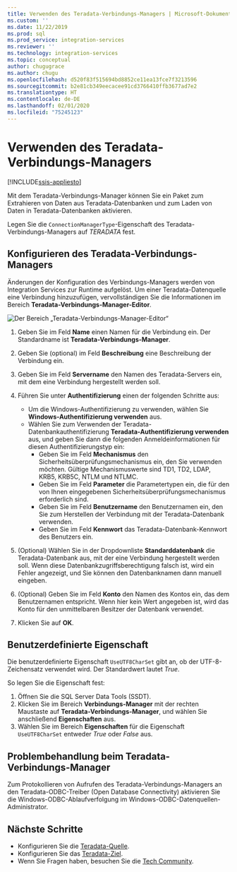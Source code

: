 ```yaml
---
title: Verwenden des Teradata-Verbindungs-Managers | Microsoft-Dokumentation
ms.custom: ''
ms.date: 11/22/2019
ms.prod: sql
ms.prod_service: integration-services
ms.reviewer: ''
ms.technology: integration-services
ms.topic: conceptual
author: chugugrace
ms.author: chugu
ms.openlocfilehash: d520f83f515694bd8852ce11ea13fce7f3213596
ms.sourcegitcommit: b2e81cb349eecacee91cd3766410ffb3677ad7e2
ms.translationtype: HT
ms.contentlocale: de-DE
ms.lasthandoff: 02/01/2020
ms.locfileid: "75245123"
---
```

# <a name="use-the-teradata-connection-manager"></a>Verwenden des Teradata-Verbindungs-Managers

[!INCLUDE[ssis-appliesto](../../includes/ssis-appliesto-ssvrpluslinux-asdb-asdw-xxx.md)]

Mit dem Teradata-Verbindungs-Manager können Sie ein Paket zum Extrahieren von Daten aus Teradata-Datenbanken und zum Laden von Daten in Teradata-Datenbanken aktivieren.

Legen Sie die `ConnectionManagerType`-Eigenschaft des Teradata-Verbindungs-Managers auf *TERADATA* fest.

## <a name="configure-the-teradata-connection-manager"></a>Konfigurieren des Teradata-Verbindungs-Managers

Änderungen der Konfiguration des Verbindungs-Managers werden von Integration Services zur Runtime aufgelöst. Um einer Teradata-Datenquelle eine Verbindung hinzuzufügen, vervollständigen Sie die Informationen im Bereich **Teradata-Verbindungs-Manager-Editor**.

![Der Bereich „Teradata-Verbindungs-Manager-Editor“](media/teradata-connection-manager.png)

1. Geben Sie im Feld **Name** einen Namen für die Verbindung ein. Der Standardname ist **Teradata-Verbindungs-Manager**.

1. Geben Sie (optional) im Feld **Beschreibung** eine Beschreibung der Verbindung ein.

1. Geben Sie im Feld **Servername** den Namen des Teradata-Servers ein, mit dem eine Verbindung hergestellt werden soll.

1. Führen Sie unter **Authentifizierung** einen der folgenden Schritte aus:

   - Um die Windows-Authentifizierung zu verwenden, wählen Sie **Windows-Authentifizierung verwenden** aus.
   - Wählen Sie zum Verwenden der Teradata-Datenbankauthentifizierung **Teradata-Authentifizierung verwenden** aus, und geben Sie dann die folgenden Anmeldeinformationen für diesen Authentifizierungstyp ein:
     - Geben Sie im Feld **Mechanismus** den Sicherheitsüberprüfungsmechanismus ein, den Sie verwenden möchten. Gültige Mechanismuswerte sind TD1, TD2, LDAP, KRB5, KRB5C, NTLM und NTLMC.
     - Geben Sie im Feld **Parameter** die Parametertypen ein, die für den von Ihnen eingegebenen Sicherheitsüberprüfungsmechanismus erforderlich sind.
     - Geben Sie im Feld **Benutzername** den Benutzernamen ein, den Sie zum Herstellen der Verbindung mit der Teradata-Datenbank verwenden.  
     - Geben Sie im Feld **Kennwort** das Teradata-Datenbank-Kennwort des Benutzers ein.

1. (Optional) Wählen Sie in der Dropdownliste **Standarddatenbank** die Teradata-Datenbank aus, mit der eine Verbindung hergestellt werden soll. Wenn diese Datenbankzugriffsberechtigung falsch ist, wird ein Fehler angezeigt, und Sie können den Datenbanknamen dann manuell eingeben.

1. (Optional) Geben Sie im Feld **Konto** den Namen des Kontos ein, das dem Benutzernamen entspricht. Wenn hier kein Wert angegeben ist, wird das Konto für den unmittelbaren Besitzer der Datenbank verwendet.
1. Klicken Sie auf **OK**.

## <a name="custom-property"></a>Benutzerdefinierte Eigenschaft

Die benutzerdefinierte Eigenschaft `UseUTF8CharSet` gibt an, ob der UTF-8-Zeichensatz verwendet wird. Der Standardwert lautet *True*.

So legen Sie die Eigenschaft fest:

1. Öffnen Sie die SQL Server Data Tools (SSDT).
1. Klicken Sie im Bereich **Verbindungs-Manager** mit der rechten Maustaste auf **Teradata-Verbindungs-Manager**, und wählen Sie anschließend **Eigenschaften** aus.
1. Wählen Sie im Bereich **Eigenschaften** für die Eigenschaft `UseUTF8CharSet` entweder *True* oder *False* aus.

## <a name="troubleshoot-the-teradata-connection-manager"></a>Problembehandlung beim Teradata-Verbindungs-Manager

Zum Protokollieren von Aufrufen des Teradata-Verbindungs-Managers an den Teradata-ODBC-Treiber (Open Database Connectivity) aktivieren Sie die Windows-ODBC-Ablaufverfolgung im Windows-ODBC-Datenquellen-Administrator.

## <a name="next-steps"></a>Nächste Schritte

- Konfigurieren Sie die [Teradata-Quelle](teradata-source.md).
- Konfigurieren Sie das [Teradata-Ziel](teradata-destination.md).
- Wenn Sie Fragen haben, besuchen Sie die [Tech Community](https://aka.ms/AA5u35j).
